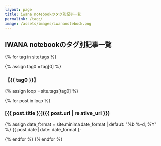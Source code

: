 ```yaml
---
layout: page
title: iwana notebookのタグ別記事一覧
permalink: /tags/
image: /assets/images/iwananotebook.png
---
```


## IWANA notebookのタグ別記事一覧

{% for tag in site.tags %}

{% assign tag0 = tag[0] %}

<h3 id = "{{ tag0 }}">【{{ tag0 }}】</h3>

{% assign loop = site.tags[tag0] %}

{% for post in loop %}
### [{{ post.title }}]({{ post.url | relative_url }})

{% assign date_format = site.minima.date_format | default: "%b %-d, %Y" %}
<span class="date">{{ post.date | date: date_format }}</span>

{% endfor %}
{% endfor %}
